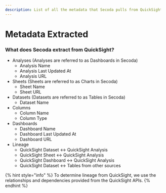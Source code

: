 ```yaml
---
description: List of all the metadata that Secoda pulls from QuickSight
---
```


# Metadata Extracted

### What does Secoda extract from QuickSight?

* Analyses (Analyses are referred to as Dashboards in Secoda)
  * Analysis Name
  * Analysis Last Updated At
  * Analysis URL
* Sheets (Sheets are referred to as Charts in Secoda)
  * Sheet Name
  * Sheet URL
* Datasets (Datasets are referred to as Tables in Secoda)
  * Dataset Name
* Columns
  * Column Name
  * Column Type
* Dashboards
  * Dashboard Name
  * Dashboard Last Updated At
  * Dashboard URL
* Lineage
  * QuickSight Dataset <-> QuickSight Analysis
  * QuickSight Sheet <-> QuickSight Analysis
  * QuickSight Dashboard <-> QuickSight Analysis
  * QuickSight Dataset <-> Tables from other sources

{% hint style="info" %}
To determine lineage from QuickSight, we use the relationships and dependencies provided from the QuickSight APIs.
{% endhint %}
